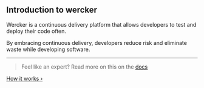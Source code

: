 ## Introduction to wercker

Wercker is a continuous delivery platform that allows developers to test and deploy their code often.

By embracing continuous delivery, developers reduce risk and eliminate waste while developing software.

- - -
> Feel like an expert? Read more on this on the [docs](/docs/)

[How it works &rsaquo;](/learn/basics/02_how-it-works.html "nav next basics")
